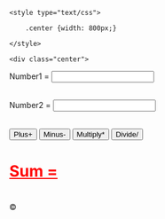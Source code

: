 <!DOCTYPE html>
<html>
<head>
	<title>Calculator</title>

	<style type="text/css">
		
		.center {width: 800px;}

	</style>

</head>
<body>

	<div class="center">
<p> Number1 = <input type="number" id="number1"> <br><br></p>

<p>Number2 = <input type="number" id="number2"><br><br></p>


<button id="plusButton">Plus+ </button>
<button id="minusButton">Minus-</button>
<button id="multiButton">Multiply*</button>
<button id="divButton">Divide/</button>

<h1 style="color: red"><u>Sum =</u></h1>

<h1 id="result"> </h1>


</div>

<script >
	
// Plus operation

            plusButton = document.getElementById("plusButton");
        	plusOperation = function() {

		    number1 =parseInt(document.getElementById("number1").value);
	        number2=parseInt(document.getElementById("number2").value);

	    	 sum = number1 + number2; 
             result = document.getElementById("result").innerText = sum;
 
		    	}

                plusButton.addEventListener("click", plusOperation);


	                                                                                // Minus operation
	                                                                   minusButton = document.getElementById("minusButton");
                                                                      	minusOperation = function() {

                                                                        number1 =parseInt(document.getElementById("number1").value);
	                                                                    number2 =parseInt(document.getElementById("number2").value);

	                                                                        difference = number1 - number2;
	                                                                   result = document.getElementById("result").innerText = difference;
                                                                                }
	    
                                                                                

	                                                                        minusButton.addEventListener("click", minusOperation);


	// Multiplication operation
	multiButton = document.getElementById("multiButton");
	multiOperation = function() {

         number1 =parseInt(document.getElementById("number1").value);
	     number2 =parseInt(document.getElementById("number2").value);

	     multiplication= number1 * number2;

	     result = document.getElementById("result").innerText = multiplication;
         
         }

	multiButton.addEventListener("click", multiOperation);
                                                                               
                                                                               // Divition operation
	                                                              divButton = document.getElementById("divButton");
	                                                              divOperation = function() {

                                                                  number1 =parseInt(document.getElementById("number1").value);
	                                                              number2 =parseInt(document.getElementById("number2").value);

	                                                                division = number1 / number2;

	                                                              result = document.getElementById("result").innerText = division;
                                                                          }
 
	                                                               divButton.addEventListener("click", divOperation);

	
</script>
</body>
</html>
© 
